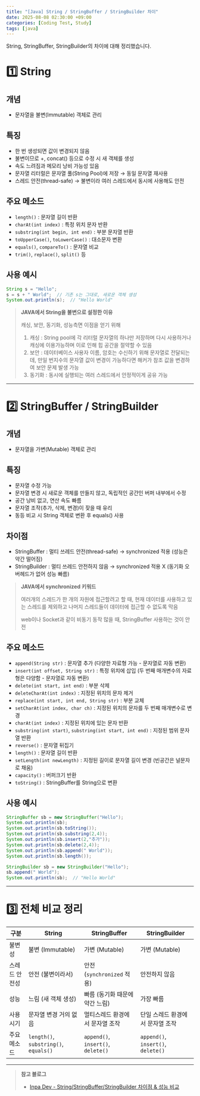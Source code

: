 ```yaml
---
title: "[Java] String / StringBuffer / StringBuilder 차이"
date: 2025-08-08 02:30:00 +09:00
categories: [Coding Test, Study]
tags: [java]
---
```


String, StringBuffer, StringBuilder의 차이에 대해 정리했습니다.


# 1️⃣ **String**
## 개념
- 문자열을 불변(Immutable) 객체로 관리

## 특징
- 한 번 생성되면 값이 변경되지 않음
- 불변이므로 +, concat() 등으로 수정 시 새 객체를 생성
- 속도 느려짐과 메모리 낭비 가능성 있음
- 문자열 리터럴은 문자열 풀(String Pool)에 저장 → 동일 문자열 재사용
- 스레드 안전(thread-safe) → 불변이라 여러 스레드에서 동시에 사용해도 안전

## 주요 메소드
- `length()` : 문자열 길이 반환
- `charAt(int index)` : 특정 위치 문자 반환
- `substring(int begin, int end)` : 부분 문자열 반환
- `toUpperCase()`, `toLowerCase()` : 대소문자 변환
- `equals()`, `compareTo()` : 문자열 비교
- `trim()`, `replace()`, `split()` 등

## 사용 예시
```java
String s = "Hello";
s = s + " World";  // 기존 s는 그대로, 새로운 객체 생성
System.out.println(s);  // "Hello World"
```

> **JAVA에서 String을 불변으로 설정한 이유**
>
> 캐싱, 보안, 동기화, 성능측면 이점을 얻기 위해
>
> 1. 캐싱 : String pool에 각 리터럴 문자열의 하나만 저장하며 다시 사용하거나 캐싱에 이용가능하며 이로 인해 힙 공간을 절약할 수 있음
> 2. 보안 : 데이터베이스 사용자 이름, 암호는 수신하기 위해 문자열로 전달되는데, 만일 번지수의 문자열 값이 변경이 가능하다면 해커가 참조 값을 변경하여 보안 문제 발생 가능
> 3. 동기화 : 동시에 실행되는 여러 스레드에서 안정적이게 공유 가능


---

# 2️⃣ **StringBuffer / StringBuilder**
## 개념
- 문자열을 가변(Mutable) 객체로 관리

## 특징
- 문자열 수정 가능
- 문자열 변경 시 새로운 객체를 만들지 않고, 독립적인 공간인 버퍼 내부에서 수정
- 공간 낭비 없고, 연산 속도 빠름
- 문자열 조작(추가, 삭제, 변경)이 잦을 때 유리
- 동등 비교 시 String 객체로 변환 후 equals() 사용

## 차이점
- StringBuffer : 멀티 쓰레드 안전(thread-safe) → synchronized 적용 (성능은 약간 떨어짐)
- StringBuilder : 멀티 쓰레드 안전하지 않음 → synchronized 적용 X (동기화 오버헤드가 없어 성능 빠름)

> **JAVA에서 synchronized 키워드**
>
> 여러개의 스레드가 한 개의 자원에 접근할려고 할 때, 현재 데이터를 사용하고 있는 스레드를 제외하고 나머지 스레드들이 데이터에 접근할 수 없도록 막음
> 
> web이나 Socket과 같이 비동기 동작 많을 때, StringBuffer 사용하는 것이 안전


## 주요 메소드
- `append(String str)` : 문자열 추가 (다양한 자료형 가능 - 문자열로 자동 변환)
- `insert(int offset, String str)` : 특정 위치에 삽입 (두 번째 매개변수의 자료형은 다양함 - 문자열로 자동 변환)
- `delete(int start, int end)` : 부분 삭제
- `deleteCharAt(int index)` : 지정된 위치의 문자 제거
- `replace(int start, int end, String str)` : 부분 교체
- `setCharAt(int index, char ch)` : 지정된 위치의 문자를 두 번째 매개변수로 변경
- `charAt(int index)` : 지정된 위치에 있는 문자 반환
- `substring(int start)`, `substring(int start, int end)` : 지정된 범위 문자열 반환
- `reverse()` : 문자열 뒤집기
- `length()` : 문자열 길이 반환
- `setLength(int newLength)` : 지정된 길이로 문자열 길이 변경 (빈공간은 널문자로 채움)
- `capacity()` : 버퍼크기 반환
- `toString()` : StringBuffer를 String으로 변환

## 사용 예시
```java
StringBuffer sb = new StringBuffer("Hello");
System.out.println(sb);
System.out.println(sb.toString());
System.out.println(sb.substring(2,4));
System.out.println(sb.insert(2,"추가"));
System.out.println(sb.delete(2,4));
System.out.println(sb.append(" World"));
System.out.println(sb.length());

StringBuilder sb = new StringBuilder("Hello");
sb.append(" World");
System.out.println(sb);  // "Hello World"
```

---


# 3️⃣ **전체 비교 정리**

| 구분      | String                                | StringBuffer                       | StringBuilder                      |
| ------- | ------------------------------------- | ---------------------------------- | ---------------------------------- |
| 불변성     | 불변 (Immutable)                        | 가변 (Mutable)                       | 가변 (Mutable)                       |
| 스레드 안전성 | 안전 (불변이라서)                            | 안전 (`synchronized` 적용)             | 안전하지 않음                            |
| 성능      | 느림 (새 객체 생성)                          | 빠름 (동기화 때문에 약간 느림)                 | 가장 빠름                              |
| 사용 시기   | 문자열 변경 거의 없음                          | 멀티스레드 환경에서 문자열 조작                  | 단일 스레드 환경에서 문자열 조작                 |
| 주요 메소드  | `length()`, `substring()`, `equals()` | `append()`, `insert()`, `delete()` | `append()`, `insert()`, `delete()` |


---

> **참고 블로그**
>
> - [Inpa Dev - String/StringBuffer/StringBuilder 차이점 & 성능 비교](https://inpa.tistory.com/entry/JAVA-%E2%98%95-String-StringBuffer-StringBuilder-%EC%B0%A8%EC%9D%B4%EC%A0%90-%EC%84%B1%EB%8A%A5-%EB%B9%84%EA%B5%90)
